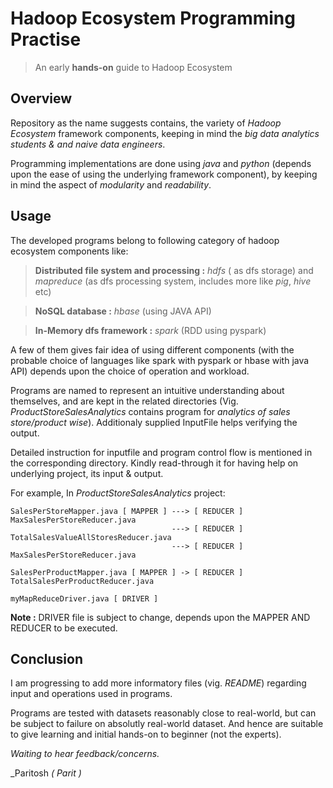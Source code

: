 # Hadoop Ecosystem Programming Practise
> An early **hands-on** guide to Hadoop Ecosystem  

## Overview

Repository as the name suggests contains, the variety of *Hadoop Ecosystem* framework components, keeping in mind the *big data analytics students & and naive data engineers*. 

Programming implementations are done using *java* and *python* (depends upon the ease of using the underlying framework component), by keeping in mind the aspect of *modularity* and *readability*.

## Usage

The developed programs belong to following category of hadoop ecosystem components like:

> **Distributed file system and processing :** *hdfs* ( as dfs storage) and *mapreduce* (as dfs processing system, includes more like *pig*, *hive* etc)

> **NoSQL database :** *hbase* (using JAVA API)

> **In-Memory dfs framework :** *spark* (RDD using pyspark)

A few of them gives fair idea of using different components (with the probable choice of languages like spark with pyspark or hbase with java API) depends upon the choice of operation and workload.

Programs are named to represent an intuitive understanding about themselves, and are kept in the related directories (Vig. *ProductStoreSalesAnalytics* contains program for *analytics of sales store/product wise*). Additionaly supplied InputFile helps verifying the output. 

Detailed instruction for inputfile and program control flow is mentioned in the corresponding directory. Kindly read-through it for having help on underlying project, its input & output. 

For example, In *ProductStoreSalesAnalytics* project:

    SalesPerStoreMapper.java [ MAPPER ] ---> [ REDUCER ] MaxSalesPerStoreReducer.java             
                                        ---> [ REDUCER ] TotalSalesValueAllStoresReducer.java
                                        ---> [ REDUCER ] MaxSalesPerStoreReducer.java 
    
    SalesPerProductMapper.java [ MAPPER ] -> [ REDUCER ] TotalSalesPerProductReducer.java
    
    myMapReduceDriver.java [ DRIVER ] 

**Note :** DRIVER file is subject to change, depends upon the MAPPER AND REDUCER to be executed.

## Conclusion

I am progressing to add more informatory files (vig. *README*) regarding input and operations used in programs. 

Programs are tested with datasets reasonably close to real-world, but can be subject to failure on absolutly real-world dataset. And hence are suitable to give learning and initial hands-on to beginner (not the experts).


*Waiting to hear feedback/concerns.*
 
 
_Paritosh *( Parit )*
